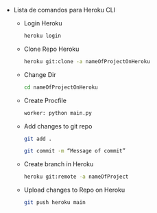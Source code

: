 
- Lista de comandos para Heroku CLI
    - Login Heroku
        
        ```bash
        heroku login
        ```
        
    - Clone Repo Heroku
        
        ```bash
        heroku git:clone -a nameOfProjectOnHeroku
        ```
        
    - Change Dir
        
        ```bash
        cd nameOfProjectOnHeroku
        ```
        
    - Create Procfile
        
        ```bash
        worker: python main.py
        ```
        
    - Add changes to git repo
        
        ```bash
        git add .
        ```
        
        ```bash
        git commit -m “Message of commit”
        ```
        
    - Create branch in Heroku
        
        ```bash
        heroku git:remote -a nameOfProject
        ```
        
    - Upload changes to Repo on Heroku
        
        ```bash
        git push heroku main
        ```